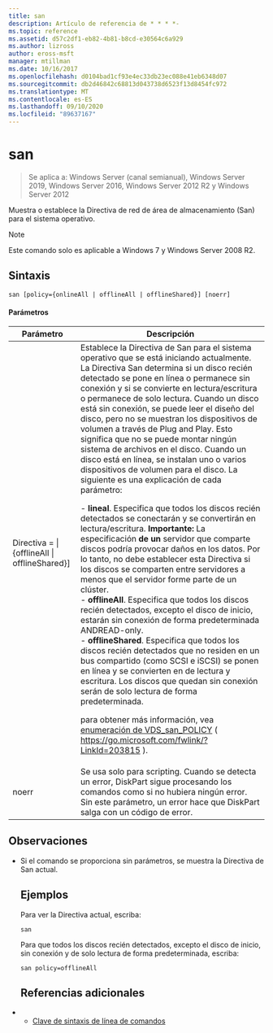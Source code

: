 ```yaml
---
title: san
description: Artículo de referencia de * * * *-
ms.topic: reference
ms.assetid: d57c2df1-eb82-4b81-b8cd-e30564c6a929
ms.author: lizross
author: eross-msft
manager: mtillman
ms.date: 10/16/2017
ms.openlocfilehash: d0104bad1cf93e4ec33db23ec088e41eb6348d07
ms.sourcegitcommit: db2d46842c68813d043738d6523f13d8454fc972
ms.translationtype: MT
ms.contentlocale: es-ES
ms.lasthandoff: 09/10/2020
ms.locfileid: "89637167"
---
```

# <a name="san"></a>san

> Se aplica a: Windows Server (canal semianual), Windows Server 2019, Windows Server 2016, Windows Server 2012 R2 y Windows Server 2012

Muestra o establece la Directiva de red de área de almacenamiento (San) para el sistema operativo.
> [!NOTE]
> Este comando solo es aplicable a Windows 7 y Windows Server 2008 R2.

## <a name="syntax"></a>Sintaxis
```
san [policy={onlineAll | offlineAll | offlineShared}] [noerr]
```
#### <a name="parameters"></a>Parámetros

|                          Parámetro                           |                                                                                                                                                                                                                                                                                                                                                                                                                                                                                                                                                                                                                                                                                                           Descripción                                                                                                                                                                                                                                                                                                                                                                                                                                                                                                                                                                                                                                                                                                            |
|--------------------------------------------------------------|----------------------------------------------------------------------------------------------------------------------------------------------------------------------------------------------------------------------------------------------------------------------------------------------------------------------------------------------------------------------------------------------------------------------------------------------------------------------------------------------------------------------------------------------------------------------------------------------------------------------------------------------------------------------------------------------------------------------------------------------------------------------------------------------------------------------------------------------------------------------------------------------------------------------------------------------------------------------------------------------------------------------------------------------------------------------------------------------------------------------------------------------------------------------------------------------------------------------------------------------------------------------------------------------------------------------------------------------------------------------------------------------------------------------------------|
| Directiva = &#124; {offlineAll &#124; offlineShared}] | Establece la Directiva de San para el sistema operativo que se está iniciando actualmente. La Directiva San determina si un disco recién detectado se pone en línea o permanece sin conexión y si se convierte en lectura/escritura o permanece de solo lectura. Cuando un disco está sin conexión, se puede leer el diseño del disco, pero no se muestran los dispositivos de volumen a través de Plug and Play. Esto significa que no se puede montar ningún sistema de archivos en el disco. Cuando un disco está en línea, se instalan uno o varios dispositivos de volumen para el disco. La siguiente es una explicación de cada parámetro:<p>-   **lineal**. Especifica que todos los discos recién detectados se conectarán y se convertirán en lectura/escritura. **Importante:**     La especificación **de un** servidor que comparte discos podría provocar daños en los datos. Por lo tanto, no debe establecer esta Directiva si los discos se comparten entre servidores a menos que el servidor forme parte de un clúster.<br />-   **offlineAll**. Especifica que todos los discos recién detectados, excepto el disco de inicio, estarán sin conexión de forma predeterminada ANDREAD-only.<br />-   **offlineShared**. Especifica que todos los discos recién detectados que no residen en un bus compartido (como SCSI e iSCSI) se ponen en línea y se convierten en de lectura y escritura. Los discos que quedan sin conexión serán de solo lectura de forma predeterminada.<p>para obtener más información, vea [enumeración de VDS_san_POLICY](https://go.microsoft.com/fwlink/?LinkId=203815) ( <https://go.microsoft.com/fwlink/?LinkId=203815> ). |
|                            noerr                             |                                                                                                                                                                                                                                                                                                                                                                                                                                                                                                                                                                                                            Se usa solo para scripting. Cuando se detecta un error, DiskPart sigue procesando los comandos como si no hubiera ningún error. Sin este parámetro, un error hace que DiskPart salga con un código de error.                                                                                                                                                                                                                                                                                                                                                                                                                                                                                                                                                                                                             |

## <a name="remarks"></a>Observaciones
- Si el comando se proporciona sin parámetros, se muestra la Directiva de San actual.
  ## <a name="examples"></a>Ejemplos
  Para ver la Directiva actual, escriba:
  ```
  san
  ```
  Para que todos los discos recién detectados, excepto el disco de inicio, sin conexión y de solo lectura de forma predeterminada, escriba:
  ```
  san policy=offlineAll
  ```
  ## <a name="additional-references"></a>Referencias adicionales
- - [Clave de sintaxis de línea de comandos](command-line-syntax-key.md)
